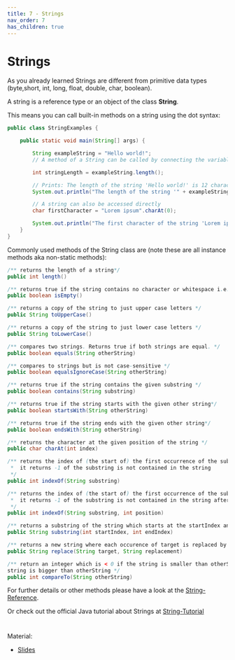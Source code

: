 ```yaml
---
title: 7 - Strings
nav_order: 7
has_children: true
---
```


# Strings

As you already learned Strings are different from primitive data types (byte,short, int, long, float, double, char, boolean).

A string is a reference type or an object of the class **String**.

This means you can call built-in methods on a string using the dot syntax:
```java
public class StringExamples {

    public static void main(String[] args) {

        String exampleString = "Hello world!";
        // A method of a String can be called by connecting the variable with a dot and the name of the method. E.g.:

        int stringLength = exampleString.length();

        // Prints: The length of the string 'Hello world!' is 12 characters!
        System.out.println("The length of the string '" + exampleString + "' is " + stringLength + " characters!");

        // A string can also be accessed directly
        char firstCharacter = "Lorem ipsum".charAt(0);

        System.out.println("The first character of the string 'Lorem ipsum' is: " + firstCharacter + "!");
    }
}
```

Commonly used methods of the String class are (note these are all instance methods aka non-static methods):

```java
/** returns the length of a string*/
public int length()

/** returns true if the string contains no character or whitespace i.e. its length is 0 */
public boolean isEmpty()

/** returns a copy of the string to just upper case letters */
public String toUpperCase()

/** returns a copy of the string to just lower case letters */
public String toLowerCase()

/** compares two strings. Returns true if both strings are equal. */
public boolean equals(String otherString)

/** compares to strings but is not case-sensitive */
public boolean equalsIgnoreCase(String otherString)

/** returns true if the string contains the given substring */
public boolean contains(String substring)

/** returns true if the string starts with the given other string*/
public boolean startsWith(String otherString)

/** returns true if the string ends with the given other string*/
public boolean endsWith(String otherString)

/** returns the character at the given position of the string */
public char charAt(int index)

/** returns the index of (the start of) the first occurrence of the substring in the string. 
 *  it returns -1 of the substring is not contained in the string
 */
public int indexOf(String substring)

/** returns the index of (the start of) the first occurrence of the substring in the string after position
 *  it returns -1 of the substring is not contained in the string after position
 */
public int indexOf(String substring, int position)

/** returns a substring of the string which starts at the startIndex and ends at the endIndex */
public String substring(int startIndex, int endIndex)

/** returns a new string where each occurence of target is replaced by replacement*/
public String replace(String target, String replacement)

/** return an integer which is < 0 if the string is smaller than otherString, 0 if the strings are equal and > 0 if the 
string is bigger than otherString */
public int compareTo(String otherString)
```

For further details or other methods please have a look at the [String-Reference](https://docs.oracle.com/javase/10/docs/api/java/lang/String.html).

Or check out the official Java tutorial about Strings at [String-Tutorial](https://docs.oracle.com/javase/tutorial/java/data/strings.html)

# 

Material:
- [Slides](https://drive.google.com/open?id=1V9Sqz18Fgq7cxAGw18B6Q0dSzI06ClctXZQHC5kqDnw)
